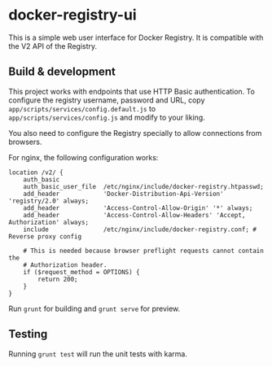 # docker-registry-ui

This is a simple web user interface for Docker Registry. It is compatible with
the V2 API of the Registry.

## Build & development

This project works with endpoints that use HTTP Basic authentication. To
configure the registry username, password and URL, copy 
`app/scripts/services/config.default.js` to `app/scripts/services/config.js`
and modify to your liking.

You also need to configure the Registry specially to allow connections from
browsers.

For nginx, the following configuration works:

    location /v2/ {
        auth_basic
        auth_basic_user_file  /etc/nginx/include/docker-registry.htpasswd;
        add_header            'Docker-Distribution-Api-Version' 'registry/2.0' always;
        add_header            'Access-Control-Allow-Origin' '*' always;
        add_header            'Access-Control-Allow-Headers' 'Accept, Authorization' always;
        include               /etc/nginx/include/docker-registry.conf; # Reverse proxy config

        # This is needed because browser preflight requests cannot contain the
        # Authorization header.
        if ($request_method = OPTIONS) {
            return 200;
        }
    }

Run `grunt` for building and `grunt serve` for preview.

## Testing

Running `grunt test` will run the unit tests with karma.
